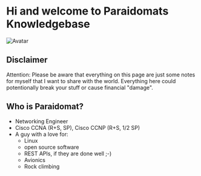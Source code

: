 # Hi and welcome to Paraidomats Knowledgebase

![Avatar](https://avatars2.githubusercontent.com/u/15010683?&s=300&u=d9d8068d4c10bddd6ee39fa414293da25f0faf44&v=4)

## Disclaimer

Attention: Please be aware that everything on this page are just some notes for myself that I want to share with the world. Everything here could potentionally break your stuff or cause financial "damage".

## Who is Paraidomat?

- Networking Engineer
- Cisco CCNA (R+S, SP), Cisco CCNP (R+S, 1/2 SP)
- A guy with a love for:
  - Linux
  - open source software
  - REST APIs, if they are done well ;-)
  - Avionics
  - Rock climbing
